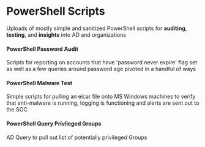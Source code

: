 # PowerShell Scripts
Uploads of mostly simple and sanitized PowerShell scripts for **auditing**, **testing**, and **insights** into AD and organizations

#### PowerShell Password Audit 
Scripts for reporting on accounts that have 'password never expire' flag set as well as a few queries around password age pivoted in a handful of ways

#### PowerShell Malware Test
Simple scripts for pulling an eicar file onto MS Windows machines to verify that anti-malware is running, logging is functioning and alerts are sent out to the SOC

#### PowerShell Query Privileged Groups 
AD Query to pull out list of potentially privileged Groups
